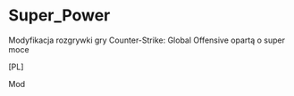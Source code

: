 # Super_Power
Modyfikacja rozgrywki gry Counter-Strike: Global Offensive opartą o super moce


[PL]

Mod
